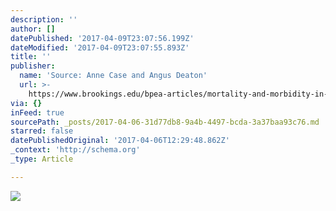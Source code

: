 ```yaml
---
description: ''
author: []
datePublished: '2017-04-09T23:07:56.199Z'
dateModified: '2017-04-09T23:07:55.893Z'
title: ''
publisher:
  name: 'Source: Anne Case and Angus Deaton'
  url: >-
    https://www.brookings.edu/bpea-articles/mortality-and-morbidity-in-the-21st-century/
via: {}
inFeed: true
sourcePath: _posts/2017-04-06-31d77db8-9a4b-4497-bcda-3a37baa93c76.md
starred: false
datePublishedOriginal: '2017-04-06T12:29:48.862Z'
_context: 'http://schema.org'
_type: Article

---
```

![](https://the-grid-user-content.s3-us-west-2.amazonaws.com/307e1127-104b-4088-853b-14b32fdd726d.png)